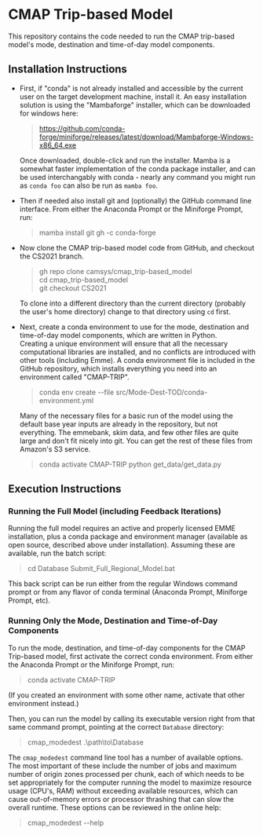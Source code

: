 # CMAP Trip-based Model

This repository contains the code needed to run the CMAP trip-based model's 
mode, destination and time-of-day model components.

## Installation Instructions

- First, if "conda" is not already installed and accessible by the current user
  on the target development machine, install it. An easy installation solution
  is using the "Mambaforge" installer, which can be downloaded for windows here:
  
  >  https://github.com/conda-forge/miniforge/releases/latest/download/Mambaforge-Windows-x86_64.exe
    
  Once downloaded, double-click and run the installer. Mamba is a somewhat faster
  implementation of the conda package installer, and can be used interchangably
  with conda - nearly any command you might run as `conda foo` can also be run as
  `mamba foo`.
  
- Then if needed also install git and (optionally) the GitHub command line interface.
  From either the Anaconda Prompt or the Miniforge Prompt, run:
  
  > mamba install git gh -c conda-forge 
  
- Now clone the CMAP trip-based model code from GitHub, and checkout the CS2021 branch. 

  > gh repo clone camsys/cmap_trip-based_model  
  > cd cmap_trip-based_model  
  > git checkout CS2021  
  
  To clone into a different directory than the current directory (probably the 
  user's home directory) change to that directory using `cd` first.
  
- Next, create a conda environment to use for the mode, destination and 
  time-of-day model components, which are written in Python.  
  Creating a unique environment will ensure that all the necessary computational 
  libraries are installed, and no conflicts are introduced with other tools 
  (including Emme). A conda environment file is included in the GitHub repository,
  which installs everything you need into an environment called "CMAP-TRIP".
  
  > conda env create --file src/Mode-Dest-TOD/conda-environment.yml
  
  Many of the necessary files for a basic run of the model using the default base year
  inputs are already in the repository, but not everything.  The emmebank, skim data,
  and few other files are quite large and don't fit nicely into git.  You can
  get the rest of these files from Amazon's S3 service.
   
  > conda activate CMAP-TRIP
  > python get_data/get_data.py
  
## Execution Instructions

### Running the Full Model (including Feedback Iterations)

Running the full model requires an active and properly licensed EMME installation,
plus a conda package and environment manager (available as open source, described 
above under installation). Assuming these are available, run the batch script:

  > cd Database
  > Submit_Full_Regional_Model.bat

This back script can be run either from the regular Windows command prompt or from 
any flavor of conda terminal (Anaconda Prompt, Miniforge Prompt, etc).  


### Running Only the Mode, Destination and Time-of-Day Components

To run the mode, destination, and time-of-day components for the CMAP Trip-based
model, first activate the correct conda environment. From either the Anaconda Prompt 
or the Miniforge Prompt, run:
  
  > conda activate CMAP-TRIP
  
(If you created an environment with some other name, activate that other environment instead.)

Then, you can run the model by calling its executable version right from that
same command prompt, pointing at the correct `Database` directory:
  
  > cmap_modedest .\path\to\Database
   
The `cmap_modedest` command line tool has a number of available options. The most important
of these include the number of jobs and maximum number of origin zones processed per chunk,
each of which needs to be set appropriately for the computer running the model to maximize
resource usage (CPU's, RAM) without exceeding available resources, which can cause 
out-of-memory errors or processor thrashing that can slow the overall runtime. 
These options can be reviewed in the online help:
  
  > cmap_modedest --help
  



